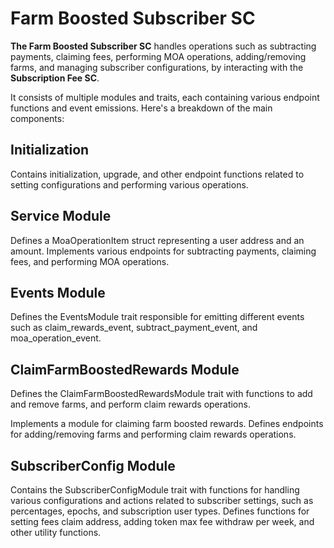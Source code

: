 # Farm Boosted Subscriber SC

__The Farm Boosted Subscriber SC__ handles operations such as subtracting payments, claiming fees, performing MOA operations, adding/removing farms, and managing subscriber configurations, by interacting with the __Subscription Fee SC__.

It consists of multiple modules and traits, each containing various endpoint functions and event emissions. Here's a breakdown of the main components:

## Initialization

Contains initialization, upgrade, and other endpoint functions related to setting configurations and performing various operations.

## Service Module

Defines a MoaOperationItem struct representing a user address and an amount.
Implements various endpoints for subtracting payments, claiming fees, and performing MOA operations.

## Events Module

Defines the EventsModule trait responsible for emitting different events such as claim_rewards_event, subtract_payment_event, and moa_operation_event.

## ClaimFarmBoostedRewards Module

Defines the ClaimFarmBoostedRewardsModule trait with functions to add and remove farms, and perform claim rewards operations.

Implements a module for claiming farm boosted rewards.
Defines endpoints for adding/removing farms and performing claim rewards operations.

## SubscriberConfig Module

Contains the SubscriberConfigModule trait with functions for handling various configurations and actions related to subscriber settings, such as percentages, epochs, and subscription user types.
Defines functions for setting fees claim address, adding token max fee withdraw per week, and other utility functions.
